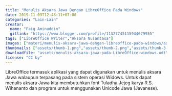 ```yaml
---
title: "Menulis Aksara Jawa Dengan LibreOffice Pada Windows"
date: 2019-11-09T12:48:11+07:00
categories: "Lain-Lain"
creator: 
  name: "Faiq Aminuddin"
  gitlink: "https://www.blogger.com/profile/11327745115944679955"
tags: ["LibreOffice Writer","Aksara Nusantasa"]
images: ["materi/menulis-aksara-jawa-dengan-libreoffice-pada-windows/assets/thumb-1.png"]
thumbnails: ["assets/thumb-1.png","assets/thumb-2.png","assets/thumb-3.png"]
downloadfile: "assets/menulis-aksara-jawa-pada-LibreOffice-windows.odt"
license: "CC by"
---
```

LibreOffice termasuk aplikasi yang dapat digunakan untuk menulis aksara Jawa walaupun terpasang pada sistem operasi Widows.<!--more-->
Untuk dapat menulis aksara Jawa kita membutuhkan font Tuladha Jejeg karya R.S. Wihananto dan program untuk menggunakan  Unicode Jawa (Javanese).
<!--silakan edit bagian nama, gitlink, thumbnail, link dowload, lisensi jika diperlukan, serta deskripsi-->
